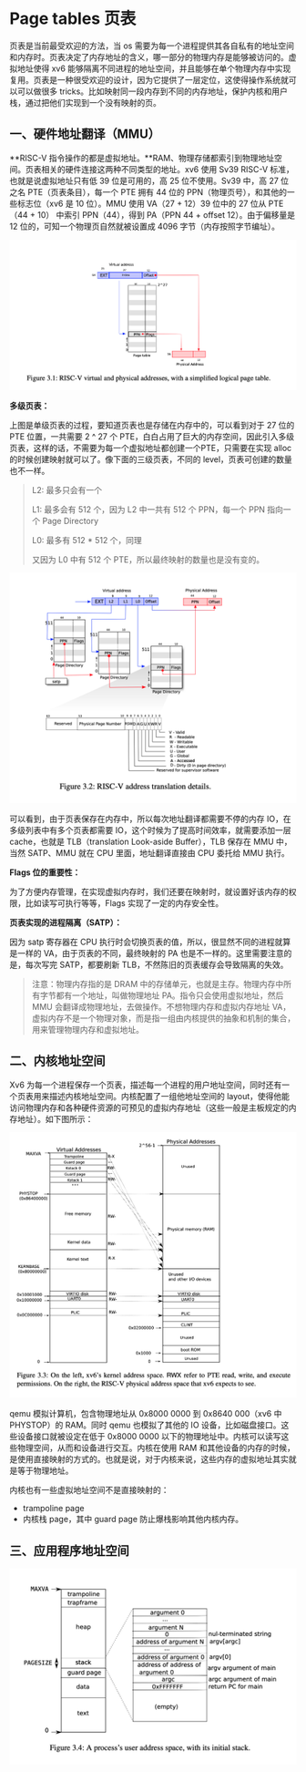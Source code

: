 # Page tables 页表

页表是当前最受欢迎的方法，当 os 需要为每一个进程提供其各自私有的地址空间和内存时。页表决定了内存地址的含义，哪一部分的物理内存是能够被访问的。虚拟地址使得 xv6 能够隔离不同进程的地址空间，并且能够在单个物理内存中实现复用。页表是一种很受欢迎的设计，因为它提供了一层定位，这使得操作系统就可以可以做很多 tricks。比如映射同一段内存到不同的内存地址，保护内核和用户栈，通过把他们实现到一个没有映射的页。

## 一、硬件地址翻译（MMU）

**RISC-V 指令操作的都是虚拟地址。**RAM、物理存储都索引到物理地址空间。页表相关的硬件连接这两种不同类型的地址。xv6 使用 Sv39 RISC-V 标准，也就是说虚拟地址只有低 39 位是可用的，高 25 位不使用。Sv39 中，高 27 位之名 PTE（页表条目），每一个 PTE 拥有 44 位的 PPN（物理页号），和其他的一些标志位（xv6 是 10 位）。MMU 使用 VA（27 + 12）39 位中的 27 位从 PTE（44 + 10） 中索引 PPN（44），得到 PA（PPN 44 + offset 12）。由于偏移量是 12 位的，可知一个物理页自然就被设置成 4096 字节（内存按照字节编址）。

<img src="https://raw.githubusercontent.com/charming-c/image-host/master/img/image-20240812173424953.png" alt="image-20240812173424953" style="zoom:50%;" />

**多级页表：**

上图是单级页表的过程，要知道页表也是存储在内存中的，可以看到对于 27 位的 PTE 位置，一共需要 2 ^ 27 个 PTE，白白占用了巨大的内存空间，因此引入多级页表，这样的话，不需要为每一个虚拟地址都创建一个PTE，只需要在实现 alloc 的时候创建映射就可以了。像下面的三级页表，不同的 level，页表可创建的数量也不一样。

> L2: 最多只会有一个
>
> L1: 最多会有 512 个，因为 L2 中一共有 512 个 PPN，每一个 PPN 指向一个 Page Directory
>
> L0: 最多有 512 * 512 个，同理
>
> 又因为 L0 中有 512 个 PTE，所以最终映射的数量也是没有变的。

<img src="https://raw.githubusercontent.com/charming-c/image-host/master/img/image-20240812173807675.png" alt="image-20240812173807675" style="zoom:50%;" />

可以看到，由于页表保存在内存中，所以每次地址翻译都需要不停的内存 IO，在多级列表中有多个页表都需要 IO，这个时候为了提高时间效率，就需要添加一层 cache，也就是 TLB（translation Look-aside Buffer），TLB 保存在 MMU 中，当然 SATP、MMU 就在 CPU 里面，地址翻译直接由 CPU 委托给 MMU 执行。

**Flags 位的重要性：**

为了方便内存管理，在实现虚拟内存时，我们还要在映射时，就设置好该内存的权限，比如读写可执行等等，Flags 实现了一定的内存安全性。

**页表实现的进程隔离（SATP）：**

因为 satp 寄存器在 CPU 执行时会切换页表的值，所以，很显然不同的进程就算是一样的 VA，由于页表的不同，最终映射的 PA 也是不一样的。这里需要注意的是，每次写完 SATP，都要刷新 TLB，不然陈旧的页表缓存会导致隔离的失效。

> 注意：物理内存指的是 DRAM 中的存储单元，也就是主存。物理内存中所有字节都有一个地址，叫做物理地址 PA。指令只会使用虚拟地址，然后 MMU 会翻译成物理地址，去做操作。不想物理内存和虚拟内存地址 VA，虚拟内存不是一个物理对象，而是指一组由内核提供的抽象和机制的集合，用来管理物理内存和虚拟地址。

## 二、内核地址空间

Xv6 为每一个进程保存一个页表，描述每一个进程的用户地址空间，同时还有一个页表用来描述内核地址空间。内核配置了一组他地址空间的 layout，使得他能访问物理内存和各种硬件资源的可预见的虚拟内存地址（这些一般是主板规定的内存地址）。如下图所示：

<img src="https://raw.githubusercontent.com/charming-c/image-host/master/img/image-20240812181125712.png" alt="image-20240812181125712" style="zoom:50%;" />

qemu 模拟计算机，包含物理地址从 0x8000 0000 到 0x8640 000（xv6 中 PHYSTOP）的 RAM。同时 qemu 也模拟了其他的 IO 设备，比如磁盘接口。这些设备接口就被设定在低于 0x8000 0000 以下的物理地址中。内核可以读写这些物理空间，从而和设备进行交互。内核在使用 RAM 和其他设备的内存的时候，是使用直接映射的方式的。也就是说，对于内核来说，这些内存的虚拟地址其实就是等于物理地址。

内核也有一些虚拟地址空间不是直接映射的：

- trampoline page
- 内核栈 page，其中 guard page 防止爆栈影响其他内核内存。

## 三、应用程序地址空间

<img src="https://raw.githubusercontent.com/charming-c/image-host/master/img/image-20240814111928837.png" alt="image-20240814111928837" style="zoom:50%;" />

